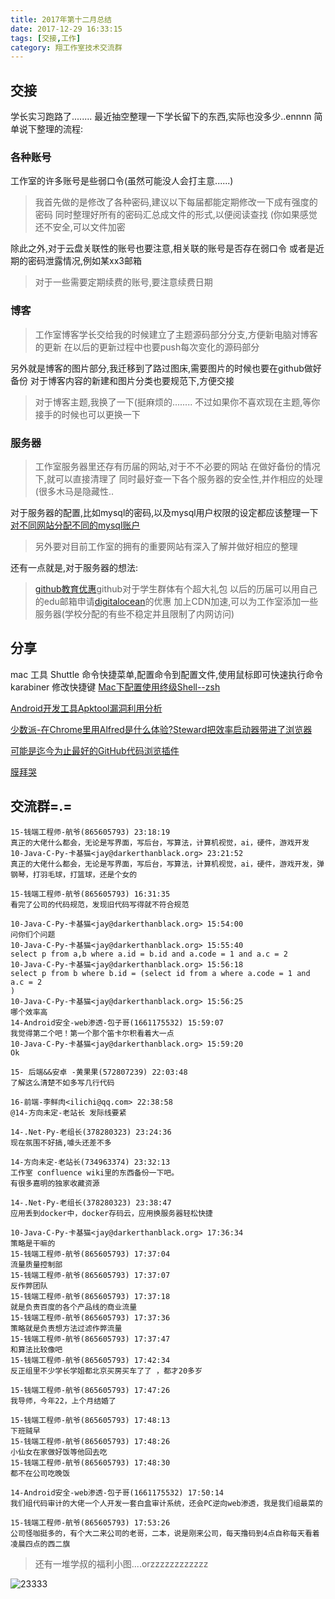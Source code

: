 ```yaml
---
title: 2017年第十二月总结
date: 2017-12-29 16:33:15
tags: [交接,工作]
category: 翔工作室技术交流群
---
```


## 交接

学长实习跑路了........
最近抽空整理一下学长留下的东西,实际也没多少..ennnn
简单说下整理的流程:

### 各种账号

工作室的许多账号是些弱口令(虽然可能没人会打主意......)

>我首先做的是修改了各种密码,建议以下每届都能定期修改一下成有强度的密码
同时整理好所有的密码汇总成文件的形式,以便阅读查找
(你如果感觉还不安全,可以文件加密

除此之外,对于云盘关联性的账号也要注意,相关联的账号是否存在弱口令
或者是近期的密码泄露情况,例如某xx3邮箱

>对于一些需要定期续费的账号,要注意续费日期

### 博客

>工作室博客学长交给我的时候建立了主题源码部分分支,方便新电脑对博客的更新
在以后的更新过程中也要push每次变化的源码部分

另外就是博客的图片部分,我迁移到了路过图床,需要图片的时候也要在github做好备份
对于博客内容的新建和图片分类也要规范下,方便交接

>对于博客主题,我换了一下(挺麻烦的........
不过如果你不喜欢现在主题,等你接手的时候也可以更换一下

### 服务器

>工作室服务器里还存有历届的网站,对于不不必要的网站
在做好备份的情况下,就可以直接清理了
同时最好查一下各个服务器的安全性,并作相应的处理
(很多木马是隐藏性..

对于服务器的配置,比如mysql的密码,以及mysql用户权限的设定都应该整理一下
[对不同网站分配不同的mysql账户](https://www.cnblogs.com/wanghetao/p/3806888.html)

>另外要对目前工作室的拥有的重要网站有深入了解并做好相应的整理

还有一点就是,对于服务器的想法:

>[github教育优惠](https://education.github.com/)github对于学生群体有个超大礼包
以后的历届可以用自己的edu邮箱申请[digitalocean](https://cloud.digitalocean.com/login)的优惠
加上CDN加速,可以为工作室添加一些服务器(学校分配的有些不稳定并且限制了内网访问)

## 分享

mac 工具
Shuttle 命令快捷菜单,配置命令到配置文件,使用鼠标即可快速执行命令
karabiner 修改快捷键
[Mac下配置使用终级Shell--zsh](http://www.jianshu.com/p/cfb668d4ad27)

[Android开发工具Apktool漏洞利用分析](https://paper.seebug.org/475)

[少数派-在Chrome里用Alfred是什么体验?Steward把效率启动器带进了浏览器](https://zhuanlan.zhihu.com/p/31668530?utm_source=qq&utm_medium=social)

[可能是迄今为止最好的GitHub代码浏览插件](https://zhuanlan.zhihu.com/p/28035838)

[膜拜哭](https://www.zhihu.com/question/263477736/answer/269707887)

## 交流群=.=

```
15-钱端工程师-航爷(865605793) 23:18:19
真正的大佬什么都会，无论是写界面，写后台，写算法，计算机视觉，ai，硬件，游戏开发
10-Java-C-Py-卡基猫<jay@darkerthanblack.org> 23:21:52
真正的大佬什么都会，无论是写界面，写后台，写算法，计算机视觉，ai，硬件，游戏开发，弹钢琴，打羽毛球，打篮球，还是个女的

15-钱端工程师-航爷(865605793) 16:31:35
看完了公司的代码规范，发现旧代码写得就不符合规范

10-Java-C-Py-卡基猫<jay@darkerthanblack.org> 15:54:00
问你们个问题
10-Java-C-Py-卡基猫<jay@darkerthanblack.org> 15:55:40
select p from a,b where a.id = b.id and a.code = 1 and a.c = 2
10-Java-C-Py-卡基猫<jay@darkerthanblack.org> 15:56:18
select p from b where b.id = (select id from a where a.code = 1 and a.c = 2
)
10-Java-C-Py-卡基猫<jay@darkerthanblack.org> 15:56:25
哪个效率高
14-Android安全-web渗透-包子哥(1661175532) 15:59:07
我觉得第二个吧！第一个那个笛卡尔积看着大一点
10-Java-C-Py-卡基猫<jay@darkerthanblack.org> 15:59:20
Ok

15- 后端&&安卓 -黄果果(572807239) 22:03:48
了解这么清楚不如多写几行代码

16-前端-李鲜肉<ilichi@qq.com> 22:38:58
@14-方向未定-老站长 发际线要紧

14-.Net-Py-老组长(378280323) 23:24:36
现在氛围不好搞,噱头还差不多

14-方向未定-老站长(734963374) 23:32:13
工作室 confluence wiki里的东西备份一下吧。
有很多嘉明的独家收藏资源

14-.Net-Py-老组长(378280323) 23:38:47
应用丢到docker中，docker存码云，应用换服务器轻松快捷

10-Java-C-Py-卡基猫<jay@darkerthanblack.org> 17:36:34
策略是干嘛的
15-钱端工程师-航爷(865605793) 17:37:04
流量质量控制部
15-钱端工程师-航爷(865605793) 17:37:07
反作弊团队
15-钱端工程师-航爷(865605793) 17:37:18
就是负责百度的各个产品线的商业流量
15-钱端工程师-航爷(865605793) 17:37:36
策略就是负责想方法过滤作弊流量
15-钱端工程师-航爷(865605793) 17:37:47
和算法比较像吧
15-钱端工程师-航爷(865605793) 17:42:34
反正组里不少学长学姐都北京买房买车了了 ，都才20多岁

15-钱端工程师-航爷(865605793) 17:47:26
我导师，今年22，上个月结婚了

15-钱端工程师-航爷(865605793) 17:48:13
下班贼早
15-钱端工程师-航爷(865605793) 17:48:26
小仙女在家做好饭等他回去吃
15-钱端工程师-航爷(865605793) 17:48:30
都不在公司吃晚饭

14-Android安全-web渗透-包子哥(1661175532) 17:50:14
我们组代码审计的大佬一个人开发一套白盒审计系统，还会PC逆向web渗透，我是我们组最菜的

15-钱端工程师-航爷(865605793) 17:53:26
公司怪咖挺多的，有个大二来公司的老哥，二本，说是刚来公司，每天撸码到4点自称每天看着凌晨四点的西二旗
```

>还有一堆学叔的福利小图....orzzzzzzzzzzzz

![23333](https://s1.ax1x.com/2017/12/29/zyWpn.gif)